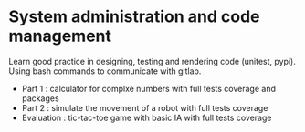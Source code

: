 # System administration and code management

Learn good practice in designing, testing and rendering code (unitest, pypi). Using bash commands to communicate with gitlab.

- Part 1 : calculator for complxe numbers with full tests coverage and packages
- Part 2 : simulate the movement of a robot with full tests coverage
- Evaluation : tic-tac-toe game with basic IA with full tests coverage
